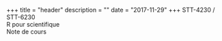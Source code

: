 +++
title = "header"
description = ""
date = "2017-11-29"
+++
STT-4230 / STT-6230  
R pour scientifique  
Note de cours